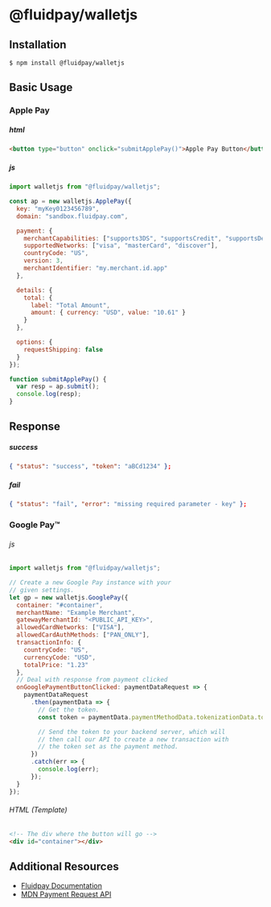 # @fluidpay/walletjs

## Installation

```console
$ npm install @fluidpay/walletjs
```

## Basic Usage

### Apple Pay

##### html

```html
<button type="button" onclick="submitApplePay()">Apple Pay Button</button>
```

##### js

```javascript
import walletjs from "@fluidpay/walletjs";

const ap = new walletjs.ApplePay({
  key: "myKey0123456789",
  domain: "sandbox.fluidpay.com",

  payment: {
    merchantCapabilities: ["supports3DS", "supportsCredit", "supportsDebit"],
    supportedNetworks: ["visa", "masterCard", "discover"],
    countryCode: "US",
    version: 3,
    merchantIdentifier: "my.merchant.id.app"
  },

  details: {
    total: {
      label: "Total Amount",
      amount: { currency: "USD", value: "10.61" }
    }
  },

  options: {
    requestShipping: false
  }
});

function submitApplePay() {
  var resp = ap.submit();
  console.log(resp);
}
```

## Response

##### success

```json
{ "status": "success", "token": "aBCd1234" };
```

##### fail

```json
{ "status": "fail", "error": "missing required parameter - key" };
```

### Google Pay™

###### js

```javascript
import walletjs from "@fluidpay/walletjs";

// Create a new Google Pay instance with your
// given settings.
let gp = new walletjs.GooglePay({
  container: "#container",
  merchantName: "Example Merchant",
  gatewayMerchantId: "<PUBLIC_API_KEY>",
  allowedCardNetworks: ["VISA"],
  allowedCardAuthMethods: ["PAN_ONLY"],
  transactionInfo: {
    countryCode: "US",
    currencyCode: "USD",
    totalPrice: "1.23"
  },
  // Deal with response from payment clicked
  onGooglePaymentButtonClicked: paymentDataRequest => {
    paymentDataRequest
      .then(paymentData => {
        // Get the token.
        const token = paymentData.paymentMethodData.tokenizationData.token;

        // Send the token to your backend server, which will
        // then call our API to create a new transaction with
        // the token set as the payment method.
      })
      .catch(err => {
        console.log(err);
      });
  }
});
```

###### HTML (Template)

```html
<!-- The div where the button will go -->
<div id="container"></div>
```

## Additional Resources

- [Fluidpay Documentation](https://sandbox.fluidpay.com/docs/tokenizer/)
- [MDN Payment Request API](https://developer.mozilla.org/en-US/docs/Web/API/Payment_Request_API)
